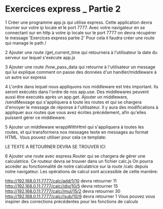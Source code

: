 # Exercices express _ Partie 2


1
Créer une programme app.js qui utilise express. Cette application devra tourner sur votre ip locale et le port 7777. Avec votre navigateur en se connectant sur en http à votre ip locale sur le port 7777 on devra récupérer le message 'Exercices express partie 2' Pour cela il faudra créer une route qui manage le path /

2
Ajouter une route /get_current_time qui retournera à l'utilisateur la date du serveur sur lequel s'exécute app.js

3
Ajouter une route /how_pass_data qui retourne à l'utilisateur un message qui lui explique comment on passe des données d'un handler/middleware à un autre sur express

4
L'ordre dans lequel nous appliquons nos middleware est très important. Ils seront exécutés dans l'ordre de nos app.use.
Des middlewares peuvent aussi être executés après un app.get. Ajouter un middleware, /sendMessage qui s'appliquera à toute les routes et qui se chargera d'envoyer le message de réponse à l'utilisateur. Il y aura des modifications à appliquer aux routes que vous avez écrites précédement, afin qu'elles puissent gérer ce middleware.

5
Ajouter un middleware wrappWithHtml qui s'appliquera à toutes les routes, et qui transformera nos messages texte en messages au format HTML.
Vous pouvez utiliser pour cela ce template:

<!DOCTYPE html>

<html lang="en">
  <head>
    <meta charset="utf-8" />
    <title>Exercices express 2</title>
  </head>

  <body>
    <p>LE TEXTE A RETOURNER DEVRA SE TROUVER ICI</p>
  </body>
</html>
6
Ajouter une route avec express.Router qui se chargera de gérer une calculatrice. Ce routeur devra se trouver dans un fichier calc.js On pourra accéder au fonctionnalité de notre calculatrice sur la route /calc depuis notre navigateur. Les opérations de calcul sont accessible de cette manière:

http://192.168.0.11:7777/calc/add/1/10 devra retourner 11
http://192.168.0.11:7777/calc//div/10/5 devra retourner 15
http://192.168.0.11:7777/calc//mul/15/2 devra retourner 30
http://192.168.0.11:7777/calc//sub/10/9 devra retourner 1
Vous pouvez vous inspirer des corrections précédentes pour les fonctions de calculs